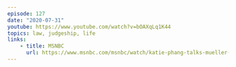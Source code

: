 ```yaml
---
episode: 127
date: "2020-07-31"
youtube: https://www.youtube.com/watch?v=bOAXqLq1K44
topics: law, judgeship, life
links:
    - title: MSNBC
      url: https://www.msnbc.com/msnbc/watch/katie-phang-talks-mueller-s-russia-probe-and-impeachment-1492290627856
---
```

